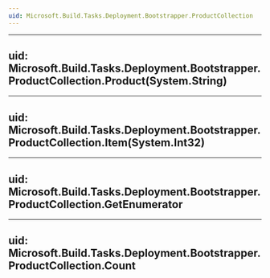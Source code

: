 ```yaml
---
uid: Microsoft.Build.Tasks.Deployment.Bootstrapper.ProductCollection
---
```


---
uid: Microsoft.Build.Tasks.Deployment.Bootstrapper.ProductCollection.Product(System.String)
---

---
uid: Microsoft.Build.Tasks.Deployment.Bootstrapper.ProductCollection.Item(System.Int32)
---

---
uid: Microsoft.Build.Tasks.Deployment.Bootstrapper.ProductCollection.GetEnumerator
---

---
uid: Microsoft.Build.Tasks.Deployment.Bootstrapper.ProductCollection.Count
---
